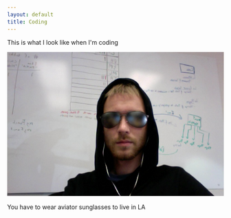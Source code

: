 ```yaml
---
layout: default
title: Coding
---
```


This is what I look like when I'm coding

<img src="/images/coding.jpg" />

You have to wear aviator sunglasses to live in LA
